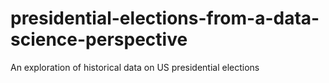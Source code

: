 # presidential-elections-from-a-data-science-perspective
An exploration of historical data on US presidential elections
